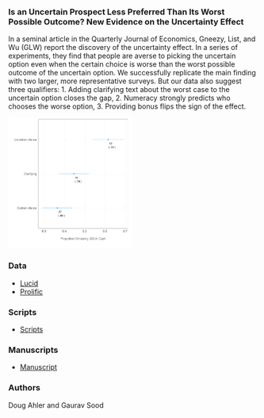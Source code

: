 ### Is an Uncertain Prospect Less Preferred Than Its Worst Possible Outcome? New Evidence on the Uncertainty Effect

In a seminal article in the Quarterly Journal of Economics, Gneezy, List, and Wu (GLW) report the discovery of the uncertainty effect. In a series of experiments, they find that people are averse to picking the uncertain option even when the certain choice is worse than the worst possible outcome of the uncertain option. We successfully replicate the main finding with two larger, more representative surveys. But our data also suggest three qualifiers: 1. Adding clarifying text about the worst case to the uncertain option closes the gap, 2. Numeracy strongly predicts who chooses the worse option, 3. Providing bonus flips the sign of the effect.

<img src="figs/lucid_exp.png" alt="Lucid Results" width="250">


### Data

* [Lucid](data/lucid/)
* [Prolific](data/prolific)

### Scripts

* [Scripts](scripts/)

### Manuscripts

* [Manuscript](ms/)

### Authors

Doug Ahler and Gaurav Sood
